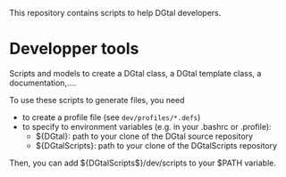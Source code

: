 This repository contains scripts to help DGtal developers.

Developper tools
================

Scripts and models to create a DGtal class, a DGtal template class, a documentation,....

To use these scripts to generate files, you need 
   - to create a profile file (see ```dev/profiles/*.defs```) 
   - to specify to environment variables (e.g. in your .bashrc or .profile):
     - ${DGtal}: path to your clone of the DGtal source repository
     - ${DGtalScripts}: path to your clone of the DGtalScripts repository

Then, you can add ${DGtalScripts$}/dev/scripts to your $PATH variable.

     
